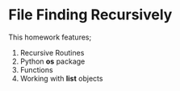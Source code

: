 # File Finding Recursively

This homework features;

1. Recursive Routines
2. Python **os** package
3. Functions
4. Working with **list** objects

